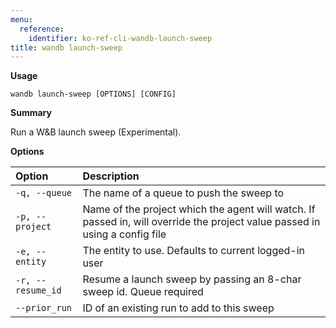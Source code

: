```yaml
---
menu:
  reference:
    identifier: ko-ref-cli-wandb-launch-sweep
title: wandb launch-sweep
---
```


**Usage**

`wandb launch-sweep [OPTIONS] [CONFIG]`

**Summary**

Run a W&B launch sweep (Experimental).


**Options**

| **Option** | **Description** |
| :--- | :--- |
| `-q, --queue` | The name of a queue to push the sweep to |
| `-p, --project` | Name of the project which the agent will watch. If   passed in, will override the project value passed in using a config file |
| `-e, --entity` | The entity to use. Defaults to current logged-in user |
| `-r, --resume_id` | Resume a launch sweep by passing an 8-char sweep id.   Queue required |
| `--prior_run` | ID of an existing run to add to this sweep |